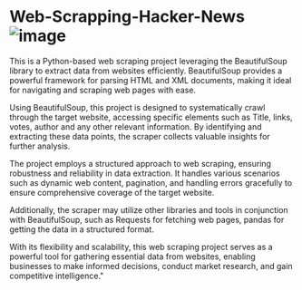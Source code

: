 # Web-Scrapping-Hacker-News   ![image](https://github.com/DG0110/Web-Scrapping-Hacker-News/assets/112652526/06966c75-f159-4f91-9019-ac9a431e0a0e)

This is a Python-based web scraping project leveraging the BeautifulSoup library to extract data from websites efficiently. BeautifulSoup provides a powerful framework for parsing HTML and XML documents, making it ideal for navigating and scraping web pages with ease.

Using BeautifulSoup, this project is designed to systematically crawl through the target website, accessing specific elements such as Title, links, votes, author and any other relevant information. By identifying and extracting these data points, the scraper collects valuable insights for further analysis.

The project employs a structured approach to web scraping, ensuring robustness and reliability in data extraction. It handles various scenarios such as dynamic web content, pagination, and handling errors gracefully to ensure comprehensive coverage of the target website.

Additionally, the scraper may utilize other libraries and tools in conjunction with BeautifulSoup, such as Requests for fetching web pages, pandas for getting the data in a structured format.

With its flexibility and scalability, this web scraping project serves as a powerful tool for gathering essential data from websites, enabling businesses to make informed decisions, conduct market research, and gain competitive intelligence."
